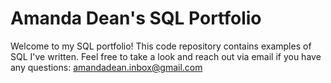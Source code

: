 # Amanda Dean's SQL Portfolio

Welcome to my SQL portfolio!
This code repository contains examples of SQL I've written.
Feel free to take a look and reach out via email if you have any questions:
amandadean.inbox@gmail.com
